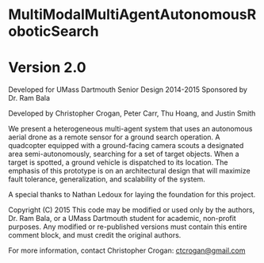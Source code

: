 # MultiModalMultiAgentAutonomousRoboticSearch 
# Version 2.0

Developed for UMass Dartmouth Senior Design 2014-2015
Sponsored by Dr. Ram Bala

Developed by Christopher Crogan, Peter Carr, Thu Hoang, and Justin Smith

We present a heterogeneous multi-agent system that uses an autonomous aerial 
drone as a remote sensor for a ground search operation. A quadcopter equipped
with a ground-facing camera scouts a designated area semi-autonomously, 
searching for a set of target objects. When a target is spotted, a ground 
vehicle is dispatched to its location. The emphasis of this prototype is 
on an architectural design that will maximize fault tolerance, generalization,
and scalability of the system.

A special thanks to Nathan Ledoux for laying the foundation for this project.
 
Copyright (C) 2015 
This code may be modified or used only by the authors, Dr. Ram Bala, or a
UMass Dartmouth student for academic, non-profit purposes. Any modified or
re-published versions must contain this entire comment block, and must credit
the original authors. 
 
For more information, contact Christopher Crogan: ctcrogan@gmail.com
